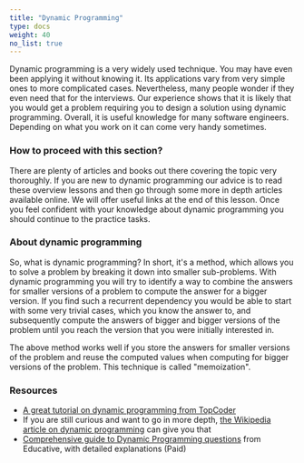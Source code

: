 ```yaml
---
title: "Dynamic Programming"
type: docs
weight: 40
no_list: true
---
```

Dynamic programming is a very widely used technique. You may have even been applying it without knowing it. Its applications vary from very simple ones to more complicated cases. Nevertheless, many people wonder if they even need that for the interviews. Our experience shows that it is likely that you would get a problem requiring you to design a solution using dynamic programming. Overall, it is useful knowledge for many software engineers. Depending on what you work on it can come very handy sometimes.

### How to proceed with this section?

There are plenty of articles and books out there covering the topic very thoroughly. If you are new to dynamic programming our advice is to read these overview lessons and then go through some more in depth articles available online. We will offer useful links at the end of this lesson. Once you feel confident with your knowledge about dynamic programming you should continue to the practice tasks.

### About dynamic programming

So, what is dynamic programming? In short, it's a method, which allows you to solve a problem by breaking it down into smaller sub-problems. With dynamic programming you will try to identify a way to combine the answers for smaller versions of a problem to compute the answer for a bigger version. If you find such a recurrent dependency you would be able to start with some very trivial cases, which you know the answer to, and subsequently compute the answers of bigger and bigger versions of the problem until you reach the version that you were initially interested in.

The above method works well if you store the answers for smaller versions of the problem and reuse the computed values when computing for bigger versions of the problem. This technique is called "memoization".

### Resources

- <a href="https://www.topcoder.com/community/data-science/data-science-tutorials/dynamic-programming-from-novice-to-advanced/" target="_blank" rel="noopener noreferrer">A great tutorial on dynamic programming from TopCoder</a>
- If you are still curious and want to go in more depth, <a href="https://en.wikipedia.org/wiki/Dynamic_programming" target="_blank" rel="noopener noreferrer">the Wikipedia article on dynamic programming</a> can give you that
- <a href="https://www.educative.io/collection/5668639101419520/5633779737559040" target="_blank" rel="noopener noreferrer">Comprehensive guide to Dynamic Programming questions</a> from Educative, with detailed explanations (Paid)
